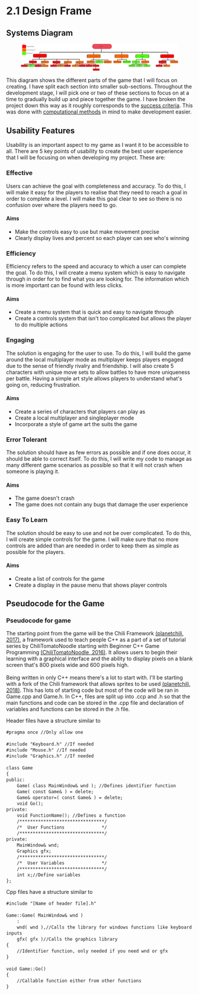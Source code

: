 # 2.1 Design Frame

## Systems Diagram

<figure><img src="../.gitbook/assets/Untitled.png" alt=""><figcaption></figcaption></figure>

This diagram shows the different parts of the game that I will focus on creating. I have split each section into smaller sub-sections. Throughout the development stage, I will pick one or two of these sections to focus on at a time to gradually build up and piece together the game. I have broken the project down this way as it roughly corresponds to the [success criteria](../analysis/1.5-success-criteria.md). This was done with [computational methods](../analysis/1.4b-computational-methods.md) in mind to make development easier.

## Usability Features

Usability is an important aspect to my game as I want it to be accessible to all. There are 5 key points of usability to create the best user experience that I will be focusing on when developing my project. These are:

### Effective

Users can achieve the goal with completeness and accuracy. To do this, I will make it easy for the players to realise that they need to reach a goal in order to complete a level. I will make this goal clear to see so there is no confusion over where the players need to go.

#### Aims

* Make the controls easy to use but make movement precise
* Clearly display lives and percent so each player can see who's winning

### Efficiency

Efficiency refers to the speed and accuracy to which a user can complete the goal. To do this, I will create a menu system which is easy to navigate through in order for to find what you are looking for. The information which is more important can be found with less clicks.

#### Aims

* Create a menu system that is quick and easy to navigate through
* Create a controls system that isn't too complicated but allows the player to do multiple actions

### Engaging

The solution is engaging for the user to use. To do this, I will build the game around the local multiplayer mode as multiplayer keeps players engaged due to the sense of friendly rivalry and friendship. I will also create 5 characters with unique move sets to allow battles to have more uniqueness per battle. Having a simple art style allows players to understand what's going on, reducing frustration.

#### Aims

* Create a series of characters that players can play as
* Create a local multiplayer and singleplayer mode
* Incorporate a style of game art the suits the game

### Error Tolerant

The solution should have as few errors as possible and if one does occur, it should be able to correct itself. To do this, I will write my code to manage as many different game scenarios as possible so that it will not crash when someone is playing it.

#### Aims

* The game doesn't crash
* The game does not contain any bugs that damage the user experience

### Easy To Learn

The solution should be easy to use and not be over complicated. To do this, I will create simple controls for the game. I will make sure that no more controls are added than are needed in order to keep them as simple as possible for the players.

#### Aims

* Create a list of controls for the game
* Create a display in the pause menu that shows player controls

## Pseudocode for the Game

### Pseudocode for game

The starting point from the game will be the Chili Framework [(planetchili, 2017)](../reference-list.md#2.1), a framework used to teach people C++ as a part of a set of tutorial series by ChiliTomatoNoodle starting with Beginner C++ Game Programming [(ChiliTomatoNoodle, 2016)](../reference-list.md#2.1). It allows users to begin their learning with a graphical interface and the ability to display pixels on a blank screen that's 800 pixels wide and 600 pixels high.\
\
Being written in only C++ means there's a lot to start with. I'll be starting with a fork of the Chili framework that allows sprites to be used [(planetchili, 2018)](../reference-list.md#2.1). This has lots of starting code but most of the code will be ran in Game.cpp and Game.h. In C++, files are split up into .ccp and .h so that the main functions and code can be stored in the .cpp file and declaration of variables and functions can be stored in the .h file.

Header files have a structure similar to

```
#pragma once //Only allow one

#include "Keyboard.h" //If needed
#include "Mouse.h" //If needed
#include "Graphics.h" //If needed

class Game
{
public:
	Game( class MainWindow& wnd ); //Defines identifier function
	Game( const Game& ) = delete;
	Game& operator=( const Game& ) = delete;
	void Go();
private:
	void FunctionName(); //Defines a function
	/********************************/
	/*  User Functions              */
	/********************************/
private:
	MainWindow& wnd;
	Graphics gfx;
	/********************************/
	/*  User Variables              */
	/********************************/
	int x;//Define variables
};
```

Cpp files have a structure similar to

```
#include "[Name of header file].h"

Game::Game( MainWindow& wnd )
	:
	wnd( wnd ),//Calls the library for windows functions like keyboard inputs
	gfx( gfx )//Calls the graphics library
{
	//Identifier function, only needed if you need wnd or gfx
}

void Game::Go()
{
	//Callable function either from other functions
}
```
